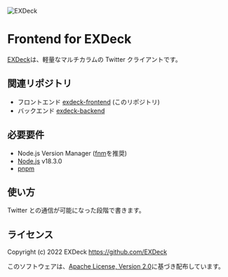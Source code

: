 ![EXDeck](https://user-images.githubusercontent.com/66313777/128413639-b654dffb-e0e7-497a-b376-2c6eb4da5998.gif)

# Frontend for EXDeck

[EXDeck](https://exdeck.jp/)は、軽量なマルチカラムの Twitter クライアントです。

## 関連リポジトリ

- フロントエンド [exdeck-frontend](https://github.com/EXDeck/exdeck-frontend) (このリポジトリ)
- バックエンド [exdeck-backend](https://github.com/EXDeck/exdeck-backend)

## 必要要件

- Node.js Version Manager ([fnm](https://fnm.vercel.app/)を推奨)
- [Node.js](https://nodejs.org/) v18.3.0
- [pnpm](https://pnpm.io/)

## 使い方

Twitter との通信が可能になった段階で書きます。

## ライセンス

Copyright (c) 2022 EXDeck <https://github.com/EXDeck>

このソフトウェアは、[Apache License, Version 2.0](./LICENSE)に基づき配布しています。
